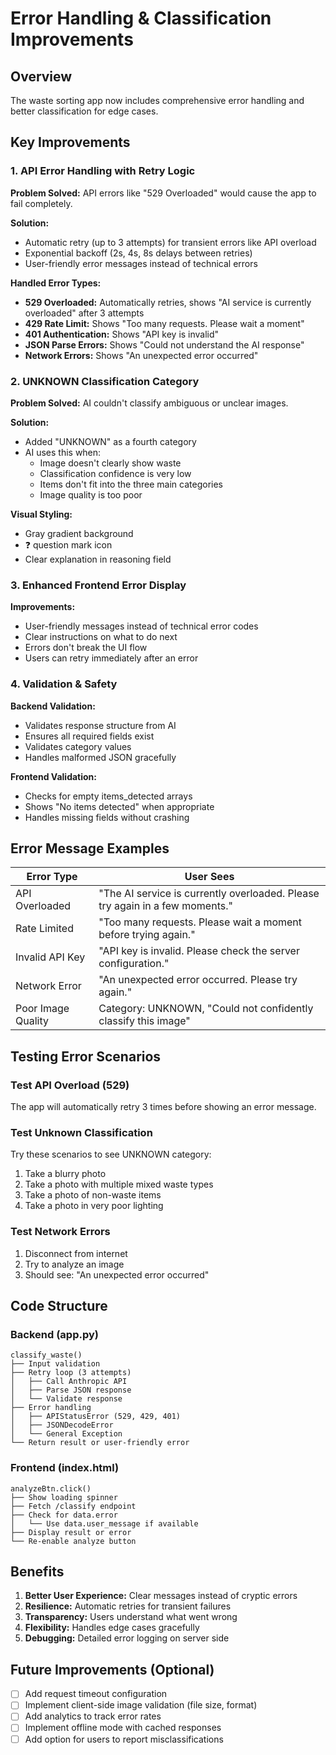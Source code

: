 # Error Handling & Classification Improvements

## Overview

The waste sorting app now includes comprehensive error handling and better classification for edge cases.

## Key Improvements

### 1. API Error Handling with Retry Logic

**Problem Solved:** API errors like "529 Overloaded" would cause the app to fail completely.

**Solution:**
- Automatic retry (up to 3 attempts) for transient errors like API overload
- Exponential backoff (2s, 4s, 8s delays between retries)
- User-friendly error messages instead of technical errors

**Handled Error Types:**
- **529 Overloaded:** Automatically retries, shows "AI service is currently overloaded" after 3 attempts
- **429 Rate Limit:** Shows "Too many requests. Please wait a moment"
- **401 Authentication:** Shows "API key is invalid"
- **JSON Parse Errors:** Shows "Could not understand the AI response"
- **Network Errors:** Shows "An unexpected error occurred"

### 2. UNKNOWN Classification Category

**Problem Solved:** AI couldn't classify ambiguous or unclear images.

**Solution:**
- Added "UNKNOWN" as a fourth category
- AI uses this when:
  - Image doesn't clearly show waste
  - Classification confidence is very low
  - Items don't fit into the three main categories
  - Image quality is too poor

**Visual Styling:**
- Gray gradient background
- ❓ question mark icon
- Clear explanation in reasoning field

### 3. Enhanced Frontend Error Display

**Improvements:**
- User-friendly messages instead of technical error codes
- Clear instructions on what to do next
- Errors don't break the UI flow
- Users can retry immediately after an error

### 4. Validation & Safety

**Backend Validation:**
- Validates response structure from AI
- Ensures all required fields exist
- Validates category values
- Handles malformed JSON gracefully

**Frontend Validation:**
- Checks for empty items_detected arrays
- Shows "No items detected" when appropriate
- Handles missing fields without crashing

## Error Message Examples

| Error Type | User Sees |
|------------|-----------|
| API Overloaded | "The AI service is currently overloaded. Please try again in a few moments." |
| Rate Limited | "Too many requests. Please wait a moment before trying again." |
| Invalid API Key | "API key is invalid. Please check the server configuration." |
| Network Error | "An unexpected error occurred. Please try again." |
| Poor Image Quality | Category: UNKNOWN, "Could not confidently classify this image" |

## Testing Error Scenarios

### Test API Overload (529)
The app will automatically retry 3 times before showing an error message.

### Test Unknown Classification
Try these scenarios to see UNKNOWN category:
1. Take a blurry photo
2. Take a photo with multiple mixed waste types
3. Take a photo of non-waste items
4. Take a photo in very poor lighting

### Test Network Errors
1. Disconnect from internet
2. Try to analyze an image
3. Should see: "An unexpected error occurred"

## Code Structure

### Backend (app.py)
```
classify_waste()
├── Input validation
├── Retry loop (3 attempts)
│   ├── Call Anthropic API
│   ├── Parse JSON response
│   └── Validate response
├── Error handling
│   ├── APIStatusError (529, 429, 401)
│   ├── JSONDecodeError
│   └── General Exception
└── Return result or user-friendly error
```

### Frontend (index.html)
```
analyzeBtn.click()
├── Show loading spinner
├── Fetch /classify endpoint
├── Check for data.error
│   └── Use data.user_message if available
├── Display result or error
└── Re-enable analyze button
```

## Benefits

1. **Better User Experience:** Clear messages instead of cryptic errors
2. **Resilience:** Automatic retries for transient failures
3. **Transparency:** Users understand what went wrong
4. **Flexibility:** Handles edge cases gracefully
5. **Debugging:** Detailed error logging on server side

## Future Improvements (Optional)

- [ ] Add request timeout configuration
- [ ] Implement client-side image validation (file size, format)
- [ ] Add analytics to track error rates
- [ ] Implement offline mode with cached responses
- [ ] Add option for users to report misclassifications
